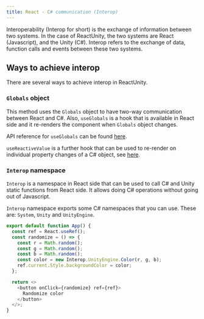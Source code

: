 ```yaml
---
title: React - C# communication (Interop)
---
```


<Intro>

Interoperability (Interop for short) is the exchange of information between two systems. In the case of ReactUnity, the two systems are React (Javascript), and the Unity (C#). Interop refers to the exchange of data, function calls and events between these two systems.

</Intro>

## Ways to achieve interop

There are several ways to achieve interop in ReactUnity.

### `Globals` object

This method uses the `Globals` object to have two-way communication between React and C#. Also, `useGlobals` is a hook that is available in React side and it re-renders the component when `Globals` object changes.

API reference for `useGlobals` can be found [here](/reference/api/useglobals).

`useReactiveValue` is a further hook that can be used to re-render on individual property changes of a C# object, see [here](/reference/api/usereactivevalue).

### `Interop` namespace

`Interop` is a namespace in React side that can be used to call C# and Unity static functions from React side. It allows doing C# operations without going out of Javascript.

`Interop` namespace exports some C# namespaces that you can use. These are: `System`, `Unity` and `UnityEngine`.


<Sandpack>

```js
export default function App() {
  const ref = React.useRef();
  const randomize = () => {
    const r = Math.random();
    const g = Math.random();
    const b = Math.random();
    const color = new Interop.UnityEngine.Color(r, g, b);
    ref.current.Style.backgroundColor = color;
  };

  return <>
    <button onClick={randomize} ref={ref}>
      Randomize color
    </button>
  </>;
}
```

</Sandpack>
